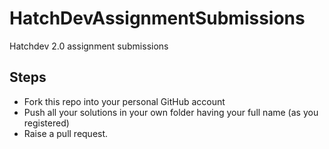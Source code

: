 # HatchDevAssignmentSubmissions
Hatchdev 2.0 assignment submissions

## Steps
* Fork this repo into your personal GitHub account
* Push all your solutions in your own folder having your full name (as you registered)
* Raise a pull request.
